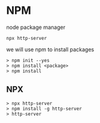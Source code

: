 # NPM

node package manager

```
npx http-server
```

we will use npm to install packages


```
> npm init --yes
> npm install <package>
> npm install
```

## NPX

```
> npx http-server
> npm install -g http-server
> http-server
```
